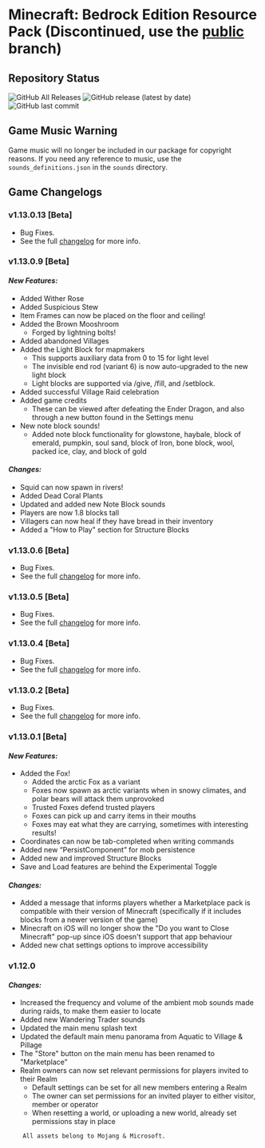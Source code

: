 # Minecraft: Bedrock Edition Resource Pack (Discontinued, use the [public](https://github.com/ZtechNetwork/MCBVanillaResourcePack/tree/master) branch)
## Repository Status
![GitHub All Releases](https://img.shields.io/github/downloads/ZtechNetwork/MCBVanillaResourcePack/total) ![GitHub release (latest by date)](https://img.shields.io/github/v/release/ZtechNetwork/MCBVanillaResourcePack?include_prereleases) ![GitHub last commit](https://img.shields.io/github/last-commit/ZtechNetwork/MCBVanillaResourcePack/beta)

## Game Music Warning
Game music will no longer be included in our package for copyright reasons. If you need any reference to music, use the `sounds_definitions.json` in the `sounds` directory.

## Game Changelogs
### v1.13.0.13 [Beta]
- Bug Fixes.
- See the full [changelog](https://feedback.minecraft.net/hc/en-us/articles/360033322932-Minecraft-Beta-1-13-0-13-Xbox-One-Windows-10-Android-) for more info.


### v1.13.0.9 [Beta]
#### *New Features:*
- Added Wither Rose
- Added Suspicious Stew
- Item Frames can now be placed on the floor and ceiling! 
- Added the Brown Mooshroom
    - Forged by lightning bolts!
- Added abandoned Villages
- Added the Light Block for mapmakers
    - This supports auxiliary data from 0 to 15 for light level
    - The invisible end rod (variant 6) is now auto-upgraded to the new light block
    - Light blocks are supported via /give, /fill, and /setblock.
- Added successful Village Raid celebration 
- Added game credits
    - These can be viewed after defeating the Ender Dragon, and also through a new button found in the Settings menu
- New note block sounds!
    - Added note block functionality for glowstone, haybale, block of emerald, pumpkin, soul sand, block of Iron, bone block, wool, packed ice, clay, and block of gold 
#### *Changes:*
- Squid can now spawn in rivers!
- Added Dead Coral Plants
- Updated and added new Note Block sounds
- Players are now 1.8 blocks tall
- Villagers can now heal if they have bread in their inventory
- Added a "How to Play" section for Structure Blocks 

### v1.13.0.6 [Beta]
- Bug Fixes.
- See the full [changelog](https://feedback.minecraft.net/hc/en-us/articles/360031985392-Minecraft-Beta-1-13-0-6-Xbox-One-Windows-10-Android-) for more info.

### v1.13.0.5 [Beta]
- Bug Fixes.
- See the full [changelog](https://feedback.minecraft.net/hc/en-us/articles/360031774332-Minecraft-Beta-1-13-0-5-Xbox-One-Windows-10-Android-) for more info.

### v1.13.0.4 [Beta]
- Bug Fixes.
- See the full [changelog](https://feedback.minecraft.net/hc/en-us/articles/360031240811-Minecraft-Beta-1-13-0-4-Xbox-One-Windows-10-Android-) for more info.

### v1.13.0.2 [Beta]
- Bug Fixes. 
- See the full [changelog](https://feedback.minecraft.net/hc/en-us/articles/360030455372-Minecraft-Beta-1-13-0-2-Xbox-One-Windows-10-Android-) for more info.

### v1.13.0.1 [Beta]
#### *New Features:*
- Added the Fox!
    - Added the arctic Fox as a variant
    - Foxes now spawn as arctic variants when in snowy climates, and polar bears will attack them unprovoked
    - Trusted Foxes defend trusted players
    - Foxes can pick up and carry items in their mouths
    - Foxes may eat what they are carrying, sometimes with interesting results!
- Coordinates can now be tab-completed when writing commands
- Added new “PersistComponent” for mob persistence
- Added new and improved Structure Blocks
- Save and Load features are behind the Experimental Toggle
#### *Changes:*
- Added a message that informs players whether a Marketplace pack is compatible with their version of Minecraft (specifically if it includes blocks from a newer version of the game)
- Minecraft on iOS will no longer show the "Do you want to Close Minecraft" pop-up since iOS doesn't support that app behaviour
- Added new chat settings options to improve accessibility

### v1.12.0
#### *Changes:*
- Increased the frequency and volume of the ambient mob sounds made during raids, to make them easier to locate
- Added new Wandering Trader sounds
- Updated the main menu splash text
- Updated the default main menu panorama from Aquatic to Village & Pillage
- The "Store" button on the main menu has been renamed to "Marketplace"
- Realm owners can now set relevant permissions for players invited to their Realm
    - Default settings can be set for all new members entering a Realm
    - The owner can set permissions for an invited player to either visitor, member or operator
    - When resetting a world, or uploading a new world, already set permissions stay in place

```
    All assets belong to Mojang & Microsoft.
```